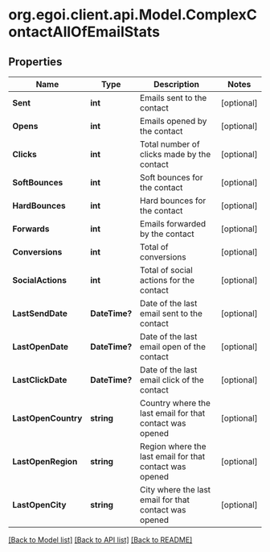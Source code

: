 
# org.egoi.client.api.Model.ComplexContactAllOfEmailStats

## Properties

Name | Type | Description | Notes
------------ | ------------- | ------------- | -------------
**Sent** | **int** | Emails sent to the contact | [optional] 
**Opens** | **int** | Emails opened by the contact | [optional] 
**Clicks** | **int** | Total number of clicks made by the contact | [optional] 
**SoftBounces** | **int** | Soft bounces for the contact | [optional] 
**HardBounces** | **int** | Hard bounces for the contact | [optional] 
**Forwards** | **int** | Emails forwarded by the contact | [optional] 
**Conversions** | **int** | Total of conversions | [optional] 
**SocialActions** | **int** | Total of social actions for the contact | [optional] 
**LastSendDate** | **DateTime?** | Date of the last email sent to the contact | [optional] 
**LastOpenDate** | **DateTime?** | Date of the last email open of the contact | [optional] 
**LastClickDate** | **DateTime?** | Date of the last email click of the contact | [optional] 
**LastOpenCountry** | **string** | Country where the last email for that contact was opened | [optional] 
**LastOpenRegion** | **string** | Region where the last email for that contact was opened | [optional] 
**LastOpenCity** | **string** | City where the last email for that contact was opened | [optional] 

[[Back to Model list]](../README.md#documentation-for-models)
[[Back to API list]](../README.md#documentation-for-api-endpoints)
[[Back to README]](../README.md)

